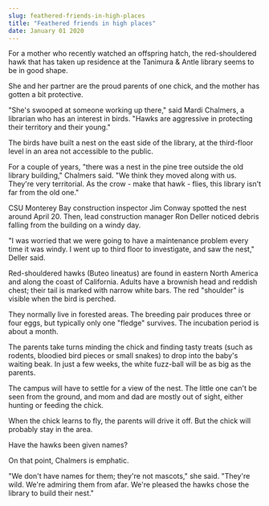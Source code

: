 ```yaml
---
slug: feathered-friends-in-high-places
title: "Feathered friends in high places"
date: January 01 2020
---
```


<p>For a mother who recently watched an offspring hatch, the red&#45;shouldered hawk that has taken up residence at the Tanimura &amp; Antle library seems to be in good shape.
</p><p>She and her partner are the proud parents of one chick, and the mother has gotten a bit protective.
</p><p>"She's swooped at someone working up there," said Mardi Chalmers, a librarian who has an interest in birds. "Hawks are aggressive in protecting their territory and their young."
</p><p>The birds have built a nest on the east side of the library, at the third&#45;floor level in an area not accessible to the public.
</p><p>For a couple of years, "there was a nest in the pine tree outside the old library building," Chalmers said. "We think they moved along with us. They're very territorial. As the crow &#45; make that hawk &#45; flies, this library isn't far from the old one."
</p><p>CSU Monterey Bay construction inspector Jim Conway spotted the nest around April 20. Then, lead construction manager Ron Deller noticed debris falling from the building on a windy day.
</p><p>"I was worried that we were going to have a maintenance problem every time it was windy. I went up to third floor to investigate, and saw the nest," Deller said.
</p><p>Red&#45;shouldered hawks &#40;Buteo lineatus&#41; are found in eastern North America and along the coast of California. Adults have a brownish head and reddish chest; their tail is marked with narrow white bars. The red "shoulder" is visible when the bird is perched.
</p><p>They normally live in forested areas. The breeding pair produces three or four eggs, but typically only one "fledge" survives. The incubation period is about a month.
</p><p>The parents take turns minding the chick and finding tasty treats &#40;such as rodents, bloodied bird pieces or small snakes&#41; to drop into the baby's waiting beak. In just a few weeks, the white fuzz&#45;ball will be as big as the parents.
</p><p>The campus will have to settle for a view of the nest. The little one can't be seen from the ground, and mom and dad are mostly out of sight, either hunting or feeding the chick.
</p><p>When the chick learns to fly, the parents will drive it off. But the chick will probably stay in the area.
</p><p>Have the hawks been given names?
</p><p>On that point, Chalmers is emphatic.
</p><p>"We don't have names for them; they're not mascots," she said. "They're wild. We're admiring them from afar. We're pleased the hawks chose the library to build their nest."
</p>
